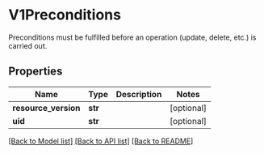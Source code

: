 # V1Preconditions

Preconditions must be fulfilled before an operation (update, delete, etc.) is carried out.
## Properties
Name | Type | Description | Notes
------------ | ------------- | ------------- | -------------
**resource_version** | **str** |  | [optional] 
**uid** | **str** |  | [optional] 

[[Back to Model list]](../README.md#documentation-for-models) [[Back to API list]](../README.md#documentation-for-api-endpoints) [[Back to README]](../README.md)



